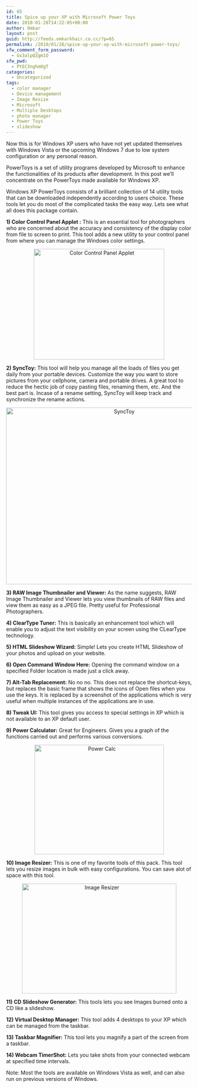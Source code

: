 ```yaml
---
id: 65
title: Spice up your XP with Microsoft Power Toys
date: 2010-01-28T14:22:05+00:00
author: Omkar
layout: post
guid: http://feeds.omkarkhair.co.cc/?p=65
permalink: /2010/01/28/spice-up-your-xp-with-microsoft-power-toys/
sfw_comment_form_password:
  - Gs3alpQZgm1O
sfw_pwd:
  - PtEC3nghm0gT
categories:
  - Uncategorized
tags:
  - color manager
  - Device management
  - Image Resize
  - Microsoft
  - Multiple Desktops
  - photo manager
  - Power Toys
  - slideshow
---
```

Now this is for Windows XP users who have not yet updated themselves with Windows Vista or the upcoming Windows 7 due to low system configuration or any personal reason.

PowerToys is a set of utility programs developed by Microsoft to enhance the functionalities of its products after development. In this post we&#8217;ll concentrate on the PowerToys made available for Windows XP.

Windows XP PowerToys consists of a brilliant collection of 14 utility tools that can be downloaded independently according to users choice. These tools let you do most of the complicated tasks the easy way. Lets see what all does this package contain.

**1) Color Control Panel Applet :** This is an essential tool for photographers who are concerned about the accuracy and consistency of the display color from file to screen to print. This tool adds a new utility to your control panel from where you can manage the Windows color settings.

<p style="text-align: center; ">
  <img src="http://lh5.ggpht.com/_Tf3uLIahhCQ/StMMVVMs_tI/AAAAAAAAAT8/dvechuebC8Q/s800/colorcontrol_02.jpg" border="0" alt="Color Control Panel Applet" width="354" height="300" />
</p>

**2) SyncToy:** This tool will help you manage all the loads of files you get daily from your portable devices. Customize the way you want to store pictures from your cellphone, camera and portable drives. A great tool to reduce the hectic job of copy pasting files, renaming them, etc. And the best part is. Incase of a rename setting, SyncToy will keep track and synchronize the rename actions.

<p style="text-align: center; ">
  <img src="http://lh6.ggpht.com/_Tf3uLIahhCQ/StMOJUldgSI/AAAAAAAAAUY/mDSZUpLAoOE/s800/synctoy.jpg" border="0" alt="SyncToy" width="625" height="479" />
</p>

**3) RAW Image Thumbnailer and Viewer:** As the name suggests, RAW Image Thumbnailer and Viewer lets you view thumbnails of RAW files and view them as easy as a JPEG file. Pretty useful for Professional Photographers.

**4) ClearType Tuner:** This is basically an enhancement tool which will enable you to adjust the text visibility on your screen using the CLearType technology.

**5) HTML Slideshow Wizard:** Simple! Lets you create HTML Slideshow of your photos and upload on your website.

**6) Open Command Window Here:** Opening the command window on a specified Folder location is made just a click away.

**7) Alt-Tab Replacement:** No no no. This does not replace the shortcut-keys, but replaces the basic frame that shows the icons of Open files when you use the keys. It is replaced by a screenshot of the applications which is very useful when multiple instances of the applications are in use.

**8) Tweak UI:** This tool gives you access to special settings in XP which is not available to an XP default user.

**9) Power Calculator:** Great for Engineers. Gives you a graph of the functions carried out and performs various conversions.

<p style="text-align: center; ">
  <img src="http://lh6.ggpht.com/_Tf3uLIahhCQ/StMRvEtaD4I/AAAAAAAAAUc/HU2coUsV0l4/s800/powercal.jpg" border="0" alt="Power Calc" width="351" height="297" />
</p>

**10) Image Resizer:** This is one of my favorite tools of this pack. This tool lets you resize images in bulk with easy configurations. You can save alot of space with this tool.

<p style="text-align: center; ">
  <img src="http://lh3.ggpht.com/_Tf3uLIahhCQ/StMVhEmXCwI/AAAAAAAAAU4/7v1G0iWMbUI/s800/imageresizer_screen1_gr.jpg" border="0" alt="Image Resizer" width="419" height="298" />
</p>

**11) CD Slideshow Generator:** This tools lets you see Images burned onto a CD like a slideshow.

**12) Virtual Desktop Manager:** This tool adds 4 desktops to your XP which can be managed from the taskbar.

**13) Taskbar Magnifier:** This tool lets you magnify a part of the screen from a taskbar.

**14) Webcam TimerShot:** Lets you take shots from your connected webcam at specified time intervals.</p> 

Note: Most the tools are available on Windows Vista as well, and can also run on previous versions of Windows.